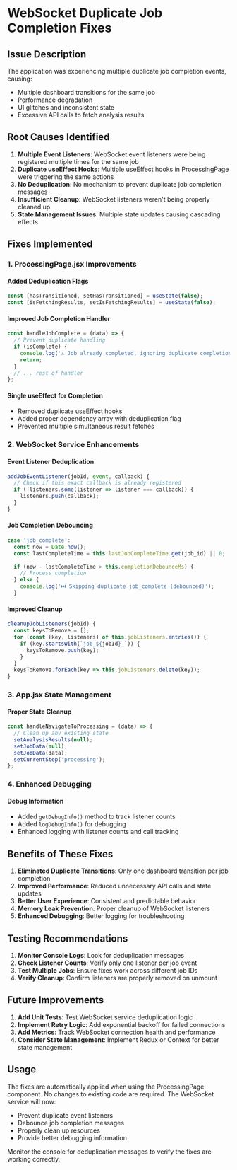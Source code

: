 # WebSocket Duplicate Job Completion Fixes

## Issue Description
The application was experiencing multiple duplicate job completion events, causing:
- Multiple dashboard transitions for the same job
- Performance degradation
- UI glitches and inconsistent state
- Excessive API calls to fetch analysis results

## Root Causes Identified

1. **Multiple Event Listeners**: WebSocket event listeners were being registered multiple times for the same job
2. **Duplicate useEffect Hooks**: Multiple useEffect hooks in ProcessingPage were triggering the same actions
3. **No Deduplication**: No mechanism to prevent duplicate job completion messages
4. **Insufficient Cleanup**: WebSocket listeners weren't being properly cleaned up
5. **State Management Issues**: Multiple state updates causing cascading effects

## Fixes Implemented

### 1. ProcessingPage.jsx Improvements

#### Added Deduplication Flags
```javascript
const [hasTransitioned, setHasTransitioned] = useState(false);
const [isFetchingResults, setIsFetchingResults] = useState(false);
```

#### Improved Job Completion Handler
```javascript
const handleJobComplete = (data) => {
  // Prevent duplicate handling
  if (isComplete) {
    console.log('⚠️ Job already completed, ignoring duplicate completion event');
    return;
  }
  // ... rest of handler
};
```

#### Single useEffect for Completion
- Removed duplicate useEffect hooks
- Added proper dependency array with deduplication flag
- Prevented multiple simultaneous result fetches

### 2. WebSocket Service Enhancements

#### Event Listener Deduplication
```javascript
addJobEventListener(jobId, event, callback) {
  // Check if this exact callback is already registered
  if (!listeners.some(listener => listener === callback)) {
    listeners.push(callback);
  }
}
```

#### Job Completion Debouncing
```javascript
case 'job_complete':
  const now = Date.now();
  const lastCompleteTime = this.lastJobCompleteTime.get(job_id) || 0;
  
  if (now - lastCompleteTime > this.completionDebounceMs) {
    // Process completion
  } else {
    console.log('⏭️ Skipping duplicate job_complete (debounced)');
  }
```

#### Improved Cleanup
```javascript
cleanupJobListeners(jobId) {
  const keysToRemove = [];
  for (const [key, listeners] of this.jobListeners.entries()) {
    if (key.startsWith(`job_${jobId}_`)) {
      keysToRemove.push(key);
    }
  }
  keysToRemove.forEach(key => this.jobListeners.delete(key));
}
```

### 3. App.jsx State Management

#### Proper State Cleanup
```javascript
const handleNavigateToProcessing = (data) => {
  // Clean up any existing state
  setAnalysisResults(null);
  setJobData(null);
  setJobData(data);
  setCurrentStep('processing');
};
```

### 4. Enhanced Debugging

#### Debug Information
- Added `getDebugInfo()` method to track listener counts
- Added `logDebugInfo()` for debugging
- Enhanced logging with listener counts and call tracking

## Benefits of These Fixes

1. **Eliminated Duplicate Transitions**: Only one dashboard transition per job completion
2. **Improved Performance**: Reduced unnecessary API calls and state updates
3. **Better User Experience**: Consistent and predictable behavior
4. **Memory Leak Prevention**: Proper cleanup of WebSocket listeners
5. **Enhanced Debugging**: Better logging for troubleshooting

## Testing Recommendations

1. **Monitor Console Logs**: Look for deduplication messages
2. **Check Listener Counts**: Verify only one listener per job event
3. **Test Multiple Jobs**: Ensure fixes work across different job IDs
4. **Verify Cleanup**: Confirm listeners are properly removed on unmount

## Future Improvements

1. **Add Unit Tests**: Test WebSocket service deduplication logic
2. **Implement Retry Logic**: Add exponential backoff for failed connections
3. **Add Metrics**: Track WebSocket connection health and performance
4. **Consider State Management**: Implement Redux or Context for better state management

## Usage

The fixes are automatically applied when using the ProcessingPage component. No changes to existing code are required. The WebSocket service will now:

- Prevent duplicate event listeners
- Debounce job completion messages
- Properly clean up resources
- Provide better debugging information

Monitor the console for deduplication messages to verify the fixes are working correctly. 